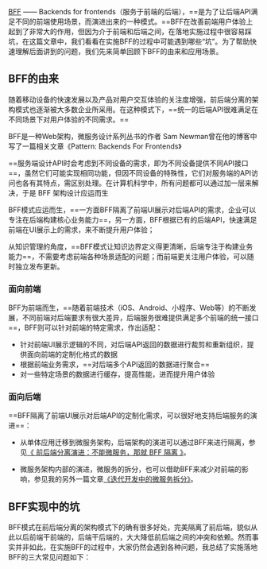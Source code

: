 [BFF](https://samnewman.io/patterns/architectural/bff) —— Backends for frontends（服务于前端的后端），==是为了让后端API满足不同的前端使用场景，而演进出来的一种模式。==BFF在改善前端用户体验上起到了非常大的作用，但因为介于前端和后端之间，在落地实施过程中很容易踩坑，在这篇文章中，我们看看在实施BFF的过程中可能遇到哪些“坑”。为了帮助快速理解后面讲到的问题，我们先来简单回顾下BFF的由来和应用场景。


## BFF的由来

随着移动设备的快速发展以及产品对用户交互体验的关注度增强，前后端分离的架构模式也逐渐被大多数企业所采用。在这种模式下，==统一的后端API很难满足在不同场景下对用户体验的不同需求。==

BFF是一种Web架构，微服务设计系列丛书的作者 Sam Newman曾在他的博客中写了一篇相关文章《Pattern: Backends For Frontends》

==服务端设计API时会考虑到不同设备的需求，即为不同设备提供不同API接口==，虽然它们可能实现相同功能，但因不同设备的特殊性，它们对服务端的API访问也各有其特点，需区别处理。在计算机科学中，所有问题都可以通过加一层来解决，于是 BFF 架构设计应运而生

BFF模式应运而生，==一方面BFF隔离了前端UI展示对后端API的需求，企业可以专注在后端构建核心业务能力==，另一方面，BFF根据已有的后端API，快速满足前端在UI展示上的需求，来不断提升用户体验；

从知识管理的角度，==BFF模式让知识边界定义得更清晰，后端专注于构建业务能力==，不需要考虑前端各种场景适配的问题；而前端更关注用户体验，可以随时独立发布更新。

### 面向前端 

BFF为前端而生，==随着前端技术（iOS、Android、小程序、Web等）的不断发展，不同前端对后端要求有很大差异，后端服务很难提供满足多个前端的统一接口==，BFF则可以针对前端的特定需求，作出适配：

- 针对前端UI展示逻辑的不同，对后端API返回的数据进行裁剪和重新组织，提供面向前端的定制化格式的数据
- 根据前端业务需求，==对后端多个API返回的数据进行聚合==
- 对一些特定场景的数据进行缓存，提高性能，进而提升用户体验

### 面向后端

==BFF隔离了前端UI展示对后端API的定制化需求，可以很好地支持后端服务的演进==：

- 从单体应用迁移到微服务架构，后端架构的演进可以通过BFF来进行隔离，参见[《 前后端分离演进：不能微服务，那就 BFF 隔离 》](https://www.phodal.com/blog/architecture-101-bff-for-legacy-system-migrate/)。

- 微服务架构内部的演进，微服务的拆分，也可以借助BFF来减少对前端的影响，参见我的另外一篇文章[《迭代开发中的微服务拆分》](https://www.maguangguang.xyz/services-split-in-iterative-development)。

## BFF实现中的坑

BFF模式在前后端分离的架构模式下的确有很多好处，完美隔离了前后端，貌似从此以后前端干前端的，后端干后端的，大大降低前后端之间的冲突和依赖。然而事实并非如此，在实施BFF的过程中，大家仍然会遇到各种问题，我总结了实施落地BFF的三大常见问题如下：